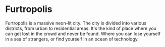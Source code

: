 # Furtropolis

Furtropolis is a massive neon-lit city. The city is divided into various districts, from urban to residential areas. It's the kind of place where you can get lost in the crowd and never be found. Where you can lose yourself in a sea of strangers, or find yourself in an ocean of technology.
